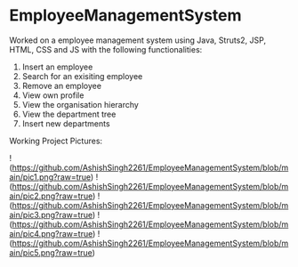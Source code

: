 # EmployeeManagementSystem

Worked on a employee management system using Java, Struts2, JSP, HTML, CSS and JS with the following functionalities:

1) Insert an employee
2) Search for an exisiting employee
3) Remove an employee
4) View own profile
5) View the organisation hierarchy
6) View the department tree
7) Insert new departments

Working Project Pictures:

!(https://github.com/AshishSingh2261/EmployeeManagementSystem/blob/main/pic1.png?raw=true)
!(https://github.com/AshishSingh2261/EmployeeManagementSystem/blob/main/pic2.png?raw=true)
!(https://github.com/AshishSingh2261/EmployeeManagementSystem/blob/main/pic3.png?raw=true)
!(https://github.com/AshishSingh2261/EmployeeManagementSystem/blob/main/pic4.png?raw=true)
!(https://github.com/AshishSingh2261/EmployeeManagementSystem/blob/main/pic5.png?raw=true)

